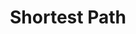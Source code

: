 ---
layout: tag
permalink: /tags/shortestpath/
taxonomy: Shortest_Path
title: "Shortest Path"

author_profile: true
sidebar:
  nav: "docs"
---
